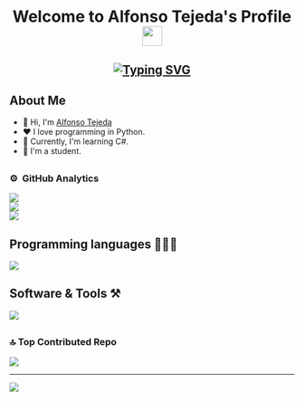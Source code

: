 
<h1 align=center> Welcome to Alfonso Tejeda's Profile <img src="https://media.giphy.com/media/hvRJCLFzcasrR4ia7z/giphy.gif" width="35"> </h1>
  
<h2 align=center><a href="https://git.io/typing-svg"><img src="https://readme-typing-svg.demolab.com?font=Fira+Code&pause=1000&random=false&width=435&lines=Computer+Science+Student;DS%20|%20AI%20|%20ML%20Enthusiast;Always%20learning%20new%20things" alt="Typing SVG" /></a></h2>

## About Me
<ul>
  <li>👋 Hi, I'm <a href="alfonsotejeda">Alfonso Tejeda</a></li>
  <li>❤️ I love programming in Python.</li>
  <li>🌱 Currently, I'm learning C#.</li>
  <li>💼 I'm a student.</li>
</ul>

## 

### ⚙️ &nbsp;GitHub Analytics
![](https://github-readme-stats.vercel.app/api?username=alfonsotejeda&theme=algolia_border=false&include_all_commits=false&count_private=false)<br/>
![](https://github-readme-streak-stats.herokuapp.com/?user=alfonsotejeda&theme=algolia_border=false)<br/>
![](https://github-readme-stats.vercel.app/api/top-langs/?username=alfonsotejeda&theme=algolia_border=false&include_all_commits=false&count_private=false&layout=compact)
##


## Programming languages 👨🏽‍💻
<img src="https://skillicons.dev/icons?i=cpp,css,html,js,md,py,dart,latex&perline=14" />

## Software & Tools ⚒️
<img src="https://skillicons.dev/icons?i=github,git,vscode,apple,flutter,blender,obsidian&perline=14" />



##

### 🔝 Top Contributed Repo
![](https://github-contributor-stats.vercel.app/api?username=alfonsotejeda&limit=5&theme=algolia&combine_all_yearly_contributions=true)

---
[![](https://visitcount.itsvg.in/api?id=alfonsotejeda&icon=0&color=1)](https://visitcount.itsvg.in)

<!-- Proudly created with GPRM ( https://gprm.itsvg.in ) -->
